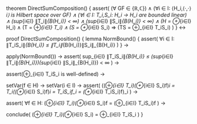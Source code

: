 theorem DirectSumComposition() {
  assert(
    (∀ GF ∈ {ℝ,ℂ}) ∧
    (∀i ∈ I: ⟨H_i,⟨·,·⟩_i⟩ is Hilbert space over GF) ∧
    (∀i ∈ I: T_i,S_i: H_i → H_i are bounded linear) ∧
    (sup_{i∈I} ∥T_i∥_{B(H_i)} < ∞) ∧
    (sup_{i∈I} ∥S_i∥_{B(H_i)} < ∞) ∧
    (H = ⊕_{i∈I} H_i) ∧
    (T = ⊕_{i∈I} T_i) ∧
    (S = ⊕_{i∈I} S_i)
    ⇒
    (TS = ⊕_{i∈I} T_iS_i)
  )
} ↔

proof DirectSumComposition() {
  lemma NormBound() {
    assert(
      ∀i ∈ I: ∥T_iS_i∥_{B(H_i)} ≤ ∥T_i∥_{B(H_i)}∥S_i∥_{B(H_i)}
    )
  } →
  
  apply(NormBound()) →
  assert(
    sup_{i∈I} ∥T_iS_i∥_{B(H_i)} ≤ (sup_{i∈I} ∥T_i∥_{B(H_i)})(sup_{i∈I} ∥S_i∥_{B(H_i)}) < ∞
  ) →
  
  assert(⊕_{i∈I} T_iS_i is well-defined) →
  
  setVar(f ∈ H) →
  setVar(i ∈ I) →
  assert(
    ((⊕_{i∈I} T_i)(⊕_{i∈I} S_i)f)_i = T_i((⊕_{i∈I} S_i)f)_i = T_iS_if_i = (⊕_{i∈I} T_iS_i)f)_i
  ) →
  
  assert(
    ∀f ∈ H: (⊕_{i∈I} T_i)(⊕_{i∈I} S_i)f = (⊕_{i∈I} T_iS_i)f
  ) →
  
  conclude(
    (⊕_{i∈I} T_i)(⊕_{i∈I} S_i) = ⊕_{i∈I} T_iS_i
  )
}